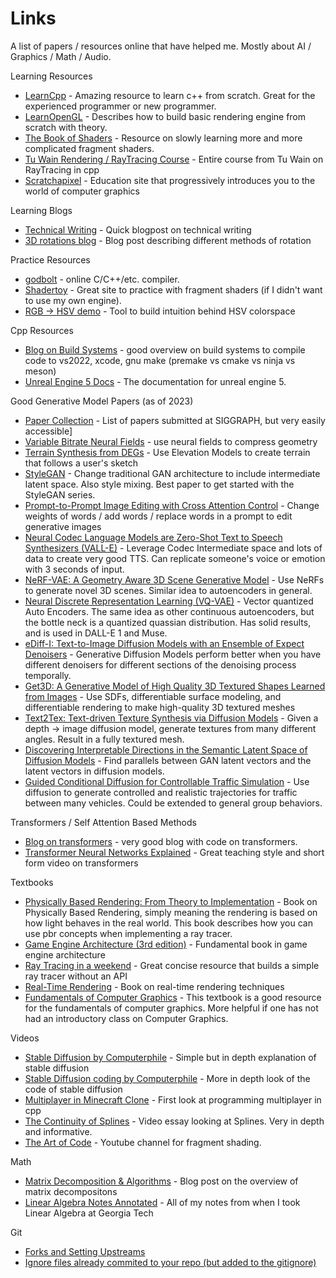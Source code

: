 # Links
A list of papers / resources online that have helped me. Mostly about AI / Graphics / Math / Audio.

Learning Resources 
- [LearnCpp](https://www.learncpp.com/) - Amazing resource to learn c++ from scratch. Great for the experienced programmer or new programmer.
- [LearnOpenGL](https://learnopengl.com/) - Describes how to build basic rendering engine from scratch with theory. 
- [The Book of Shaders](https://thebookofshaders.com/) - Resource on slowly learning more and more complicated fragment shaders.
- [Tu Wain Rendering / RayTracing Course](https://www.youtube.com/playlist?list=PLujxSBD-JXgnGmsn7gEyN28P1DnRZG7qi) - Entire course from Tu Wain on RayTracing in cpp
- [Scratchapixel](https://scratchapixel.com/) - Education site that progressively introduces you to the world of computer graphics

Learning Blogs
- [Technical Writing](https://css-tricks.com/technical-writing-for-developers/) - Quick blogpost on technical writing 
- [3D rotations blog](https://thenumb.at/Exponential-Rotations/) - Blog post describing different methods of rotation

Practice Resources
- [godbolt](https://godbolt.org/) - online C/C++/etc. compiler. 
- [Shadertoy](https://www.shadertoy.com/) - Great site to practice with fragment shaders (if I didn't want to use my own engine).
- [RGB -> HSV demo](https://math.hws.edu/graphicsbook/demos/c2/rgb-hsv.html) - Tool to build intuition behind HSV colorspace

Cpp Resources
- [Blog on Build Systems](https://julienjorge.medium.com/an-overview-of-build-systems-mostly-for-c-projects-ac9931494444) - good overview on build systems to compile code to vs2022, xcode, gnu make (premake vs cmake vs ninja vs meson)
- [Unreal Engine 5 Docs](https://docs.unrealengine.com/5.0/en-US/API/Runtime/Engine/Camera/UCameraComponent/) - The documentation for unreal engine 5.

Good Generative Model Papers (as of 2023)
- [Paper Collection](https://kesen.realtimerendering.com/) - List of papers submitted at SIGGRAPH, but very easily accessible]
- [Variable Bitrate Neural Fields](https://nv-tlabs.github.io/vqad/) - use neural fields to compress geometry
- [Terrain Synthesis from DEGs](https://faculty.cc.gatech.edu/~turk/my_papers/terrain_synth_tvcg.pdf) - Use Elevation Models to create terrain that follows a user's sketch
- [StyleGAN](https://github.com/NVlabs/stylegan) - Change traditional GAN architecture to include intermediate latent space. Also style mixing. Best paper to get started with the StyleGAN series. 
- [Prompt-to-Prompt Image Editing with Cross Attention Control](https://arxiv.org/abs/2208.01626) - Change weights of words / add words / replace words in a prompt to edit generative images
- [Neural Codec Language Models are Zero-Shot Text to Speech Synthesizers (VALL-E)](https://valle-demo.github.io/) - Leverage Codec Intermediate space and lots of data to create very good TTS. Can replicate someone's voice or emotion with 3 seconds of input.
- [NeRF-VAE: A Geometry Aware 3D Scene Generative Model](https://arxiv.org/abs/2104.00587) - Use NeRFs to generate novel 3D scenes. Similar idea to autoencoders in general. 
- [Neural Discrete Representation Learning (VQ-VAE)](https://arxiv.org/abs/1711.00937) - Vector quantized Auto Encoders. The same idea as other continuous autoencoders, but the bottle neck is a quantized quassian distribution. Has solid results, and is used in DALL-E 1 and Muse. 
- [eDiff-I: Text-to-Image Diffusion Models with an Ensemble of Expect Denoisers](https://arxiv.org/abs/2211.01324) - Generative Diffusion Models perform better when you have different denoisers for different sections of the denoising process temporally.
- [Get3D: A Generative Model of High Quality 3D Textured Shapes Learned from Images](https://nv-tlabs.github.io/GET3D/) - Use SDFs, differentiable surface modeling, and differentiable rendering to make high-quality 3D textured meshes
- [Text2Tex: Text-driven Texture Synthesis via Diffusion Models](https://arxiv.org/pdf/2303.11396.pdf) - Given a depth -> image diffusion model, generate textures from many different angles. Result in a fully textured mesh. 
- [Discovering Interpretable Directions in the Semantic Latent Space of Diffusion Models](https://arxiv.org/abs/2303.11073) - Find parallels between GAN latent vectors and the latent vectors in diffusion models. 
- [Guided Conditional Diffusion for Controllable Traffic Simulation](https://aiasd.github.io/ctg.github.io/) - Use diffusion to generate controlled and realistic trajectories for traffic between many vehicles. Could be extended to general group behaviors. 


Transformers / Self Attention Based Methods
- [Blog on transformers](https://peterbloem.nl/blog/transformers) - very good blog with code on transformers.
- [Transformer Neural Networks Explained](https://www.youtube.com/watch?v=TQQlZhbC5ps) - Great teaching style and short form video on transformers

Textbooks
- [Physically Based Rendering: From Theory to Implementation](https://www.pbr-book.org/) - Book on Physically Based Rendering, simply meaning the rendering is based on how light behaves in the real world. This book describes how you can use pbr concepts when implementing a ray tracer.
- [Game Engine Architecture (3rd edition)](https://www.gameenginebook.com/) - Fundamental book in game engine architecture
- [Ray Tracing in a weekend](https://raytracing.github.io/books/RayTracingInOneWeekend.html) - Great concise resource that builds a simple ray tracer without an API
- [Real-Time Rendering](https://www.realtimerendering.com/) - Book on real-time rendering techniques 
- [Fundamentals of Computer Graphics](https://learning.oreilly.com/library/view/fundamentals-of-computer/9781482229417/) - This textbook is a good resource for the fundamentals of computer graphics. More helpful if one has not had an introductory class on Computer Graphics.

Videos
- [Stable Diffusion by Computerphile](https://www.youtube.com/watch?v=1CIpzeNxIhU) - Simple but in depth explanation of stable diffusion
- [Stable Diffusion coding by Computerphile](https://www.youtube.com/watch?v=-lz30by8-sU) - More in depth look of the code of stable diffusion
- [Multiplayer in Minecraft Clone](https://www.youtube.com/watch?v=UAUdIQZKV88) - First look at programming multiplayer in cpp
- [The Continuity of Splines](https://www.youtube.com/watch?v=jvPPXbo87ds&t=3975s) - Video essay looking at Splines. Very in depth and informative.
- [The Art of Code](https://www.youtube.com/watch?v=pmS-F6RJhAk) - Youtube channel for fragment shading. 

Math
- [Matrix Decomposition & Algorithms](https://medium.com/mlearning-ai/matrix-decomposition-and-algorithms-675339d8f48a) - Blog post on the overview of matrix decompositons
- [Linear Algebra Notes Annotated](Resources/Linear%20Algebra%20Notes%20Annotated.pdf) - All of my notes from when I took Linear Algebra at Georgia Tech

Git 
- [Forks and Setting Upstreams](https://docs.github.com/en/get-started/quickstart/fork-a-repo)
- [Ignore files already commited to your repo (but added to the gitignore)](https://www.git-tower.com/learn/git/faq/ignore-tracked-files-in-git)